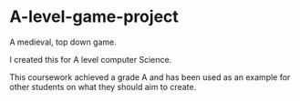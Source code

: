 # A-level-game-project
A medieval, top down game.

I created this for A level computer Science.

This coursework achieved a grade A and has been used as an example for other students on what they should aim to create.

